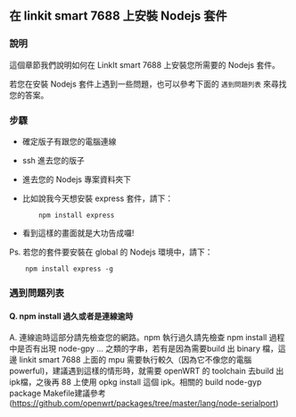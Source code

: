## 在 linkit smart 7688 上安裝 Nodejs 套件

### 說明

這個章節我們說明如何在 LinkIt smart 7688 上安裝您所需要的 Nodejs 套件。

若您在安裝 Nodejs 套件上遇到一些問題，也可以參考下面的 `遇到問題列表` 來尋找您的答案。

### 步驟

* 確定版子有跟您的電腦連線
* ssh 進去您的版子
* 進去您的 Nodejs 專案資料夾下
* 比如說我今天想安裝 express 套件，請下：
    
    ```
        npm install express
    ```
* 看到這樣的畫面就是大功告成囉!

Ps. 若您的套件要安裝在 global 的 Nodejs 環境中，請下：
``` 
    npm install express -g
```

### 遇到問題列表

#### Q. npm install 過久或者是連線逾時
A. 連線逾時這部分請先檢查您的網路。npm 執行過久請先檢查 npm install 過程中是否有出現 node-gpy ... 之類的字串，若有是因為需要build 出 binary 檔，這邊 linkit smart 7688 上面的 mpu 需要執行較久（因為它不像您的電腦 powerful)，建議遇到這樣的情形時，就需要 openWRT 的 toolchain 去build 出 ipk檔，之後再 88 上使用 opkg install 這個 ipk。相關的 build node-gyp package  Makefile建議參考(https://github.com/openwrt/packages/tree/master/lang/node-serialport) 
    
        

    